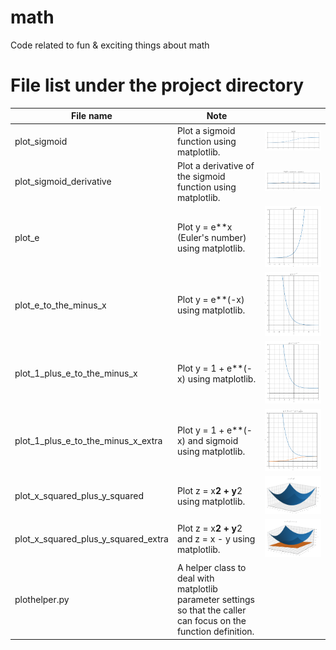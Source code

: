 # math
Code related to fun &amp; exciting things about math

# File list under the project directory

| File name | Note | |
|---|---|---|
| plot_sigmoid | Plot a sigmoid function using matplotlib. | ![sample](assets/images/sigmoid.png) |
| plot_sigmoid_derivative | Plot a derivative of the sigmoid function using matplotlib. | ![sample](assets/images/sigmoid_derivative.png) |
| plot_e | Plot y = e**x (Euler's number) using matplotlib. | ![sample](assets/images/e.png) |
| plot_e_to_the_minus_x | Plot y = e**(-x) using matplotlib. | ![sample](assets/images/e_to_the_minus_x.png) |
| plot_1_plus_e_to_the_minus_x | Plot y = 1 + e**(-x) using matplotlib. | ![sample](assets/images/1_plus_e_to_the_minus_x.png) |
| plot_1_plus_e_to_the_minus_x_extra | Plot y = 1 + e**(-x) and sigmoid using matplotlib. | ![sample](assets/images/1_plus_e_to_the_minus_x_extra.png) |
| plot_x_squared_plus_y_squared | Plot z = x**2 + y**2 using matplotlib. | ![sample](assets/images/x_squared_plus_y_squared.png) |
| plot_x_squared_plus_y_squared_extra | Plot z = x**2 + y**2 and z = x - y using matplotlib. |![sample](assets/images/x_squared_plus_y_squared_extra.png) |
| plothelper.py | A helper class to deal with matplotlib parameter settings so that the caller can focus on the function definition. | |
